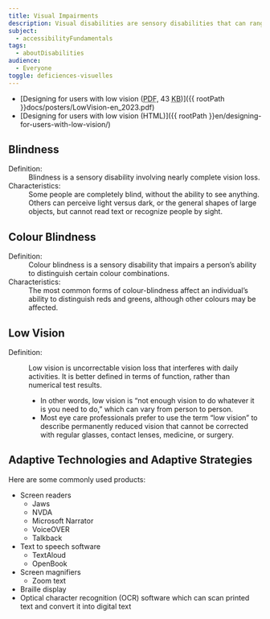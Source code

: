 ```yaml
---
title: Visual Impairments
description: Visual disabilities are sensory disabilities that can range from some amount of vision loss, loss of visual acuity, or increased or decreased sensitivity to specific or bright colours, to complete or uncorrectable loss of vision in either or both eyes.
subject:
  - accessibilityFundamentals
tags:
  - aboutDisabilities
audience:
  - Everyone
toggle: deficiences-visuelles
---
```


- [Designing for users with low vision (<abbr title="Portable Document Format">PDF</abbr>, 43 <abbr title="KiloByte">KB</abbr>)]({{ rootPath }}docs/posters/LowVision-en_2023.pdf)
- [Designing for users with low vision (HTML)]({{ rootPath }}en/designing-for-users-with-low-vision/)

## Blindness

<dl>
  <dt>Definition:</dt>
  <dd>Blindness is a sensory disability involving nearly complete vision loss.</dd>
  <dt>Characteristics:</dt>
  <dd>Some people are completely blind, without the ability to see anything. Others can perceive light versus dark, or the general shapes of large objects, but cannot read text or recognize people by sight.</dd>
</dl>

## Colour Blindness

<dl>
  <dt>Definition:</dt>
  <dd>Colour blindness is a sensory disability that impairs a person’s ability to distinguish certain colour combinations.</dd>
  <dt>Characteristics:</dt>
  <dd>The most common forms of colour-blindness affect an individual’s ability to distinguish reds and greens, although other colours may be affected.</dd>
</dl>

## Low Vision

<dl>
  <dt>Definition:</dt>
  <dd>

Low vision is uncorrectable vision loss that interferes with daily activities. It is better defined in terms of function, rather than numerical test results.

- In other words, low vision is “not enough vision to do whatever it is you need to do,” which can vary from person to person.
- Most eye care professionals prefer to use the term “low vision” to describe permanently reduced vision that cannot be corrected with regular glasses, contact lenses, medicine, or surgery.

</dd>
</dl>

## Adaptive Technologies and Adaptive Strategies

Here are some commonly used products:

- Screen readers
  - Jaws
  - NVDA
  - Microsoft Narrator
  - VoiceOVER
  - Talkback
- Text to speech software
  - TextAloud
  - OpenBook
- Screen magnifiers
  - Zoom text
- Braille display
- Optical character recognition (OCR) software which can scan printed text and convert it into digital text

